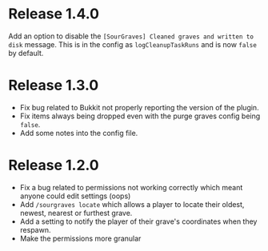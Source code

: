 # Release 1.4.0

Add an option to disable the `[SourGraves] Cleaned graves and written to disk` message.
This is in the config as `logCleanupTaskRuns` and is now `false` by default.

# Release 1.3.0

- Fix bug related to Bukkit not properly reporting the version of the plugin.
- Fix items always being dropped even with the purge graves config being `false`.
- Add some notes into the config file.

# Release 1.2.0

- Fix a bug related to permissions not working correctly which meant anyone could edit settings (oops)
- Add `/sourgraves locate` which allows a player to locate their oldest, newest, nearest or furthest grave.
- Add a setting to notify the player of their grave's coordinates when they respawn.
- Make the permissions more granular